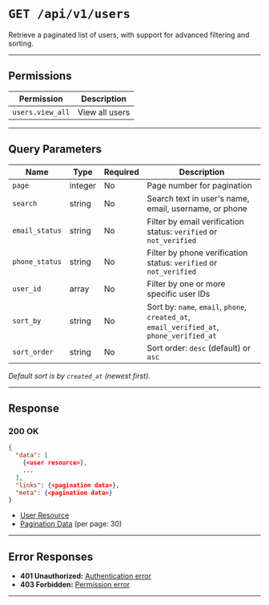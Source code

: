 # `GET /api/v1/users`

Retrieve a paginated list of users, with support for advanced filtering and sorting.


---

## Permissions
| Permission         | Description                |
|--------------------|----------------------------|
| `users.view_all`   | View all users             |

---

## Query Parameters
| Name           | Type     | Required | Description                                                                                 |
|----------------|----------|----------|---------------------------------------------------------------------------------------------|
| `page`         | integer  | No       | Page number for pagination                                                                  |
| `search`       | string   | No       | Search text in user's name, email, username, or phone                                                 |
| `email_status` | string   | No       | Filter by email verification status: `verified` or `not_verified`                           |
| `phone_status` | string   | No       | Filter by phone verification status: `verified` or `not_verified`                           |
| `user_id`      | array    | No       | Filter by one or more specific user IDs                                                     |
| `sort_by`      | string   | No       | Sort by: `name`, `email`, `phone`, `created_at`, `email_verified_at`, `phone_verified_at`   |
| `sort_order`   | string   | No       | Sort order: `desc` (default) or `asc`                                                       |

*Default sort is by `created_at` (newest first).*

---

## Response

### 200 OK
```json
{
  "data": [
    {<user resource>},
    ...
  ],
  "links": {<pagination data>},
  "meta": {<pagination data>}
}
```

- [User Resource](user_resource.md)
- [Pagination Data](../_globals/pagination-data.md) (per page: 30)

---

## Error Responses
- **401 Unauthorized:** [Authentication error](../_globals/authentication-errors.md)
- **403 Forbidden:** [Permission error](../_globals/permission-errors.md)

---
